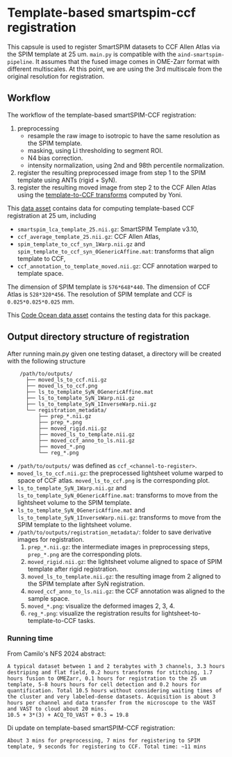 # Template-based smartspim-ccf registration

This capsule is used to register SmartSPIM datasets to CCF Allen Atlas via the SPIM template at 25 um.
`main.py` is compatible with the `aind-smartspim-pipeline`.
It assumes that the fused image comes in OME-Zarr format with different multiscales.
At this point, we are using the 3rd multiscale from the original resolution for registration.

## Workflow 
The workflow of the template-based smartSPIM-CCF registration:
1. preprocessing 
    - resample the raw image to isotropic to have the same resolution as the SPIM template. 
    - masking, using Li thresholding to segment ROI.
    - N4 bias correction.
    - intensity normalization, using 2nd and 98th percentile normalization.
2. register the resulting preprocessed image from step 1 to the SPIM template using ANTs (rigid + SyN). 
3. register the resulting moved image from step 2 to the CCF Allen Atlas using the [template-to-CCF transforms](https://codeocean.allenneuraldynamics.org/data-assets/97d978ca-f328-49e0-ae6d-3e4544afcf02/lightsheet_template_ccf_registration?filters=N4IgZglgNgLgpgJxALhAQylEAaEBHAV0QE8UR4BbAByjXgFoYB7HEAZyYRjIGME46cACashcNjxQwERXFTQBzOCgCMcxAAVFy5ACYADLjRCAbmgB2PYSmABfXObQUdIKBAUALGGw9w4MAH1KGkEAnh4wAP4FCDZpOggmc1FxPggqGETk1AAROjQAAjBOAuDaBgAjNDZhAoBhOoAxAujY%2BMykgroC3QBWAoIKbAKISygCIVGFAoBlCjQuGY0ASQBZAoAVOGpyuAKTAGYAOhVDeqbhiyFShAs2YoQKNlKPbox3c1LtkPhSpnPGpdzNcGs0LOYmDAEp1Rl8doICmx5FYjgAdZK4KEKNgoADaIHCYBAAF1cABrUYiVBCfI1bi4NgQABeOlOugAHL0AGzsgDsvN0uEgUHEKF6uBpULpOOQuNAECpICEvTAAE40GgwLz6Gh2TxdPQACxaw30VW9MT0FQHODsrloODmh2q1iZGAishzBYwJZrTbfXb7Y6nTb-UEFABKcBicVuHU%2BBEZ5mm83MBAwBVoFTgUGe3T6AwoR391E4C2I%2B0QjKSAG4CgB3aBQArZlpwEJWIRHVgUJgEczcVBIiAUIIB0LMMIRFIi%2BBUsAYGr2eWKg76Cpgdfhehcw1c7WGiqG1U6lT809oFSG3TGsAqMBc10Qd0uL2LFbrAAydQAgiWfnshwnPoIyfBQFADOYz55jABQUAQsDpCKbYcOM8Y4rgvb9oO7DzFww6jlAPBoGO8LwDO-jWMgC65nAy4gAqZC8qqG6qvoBwGr0ERgEa7HsvQFS6BU-HsmgN4LvoqrsnABwVE%2BL5kD%2BmBwJ8qx9jU9RMOBnR1EwnCTI4vyNLczj1pwZIFAAFMsA6II4UAAJQ9n2A5kBgIrmAEWE1FORISjmlHzoudHYCuZD6A%2BPAqKqXI8PQ7EHGgRo8PaOqctqmrcmucC6LoaDcvJHqoG%2BPofgEPK9CoVUBAYugHPFJ4cgEKj8dFVr6AEcTPjwvhCDV%2Bg3vFKhWiozX6FaXJGoaznYZ6eGlWs5WclVo21fVkn0E1LVWiepydW6PXCP1g36MN1WnBNU0UXOKA0UuoUMYqKgVLyxqvRUAkVPo42HvlaVcpNvS8jwhqnIaNKqpuhWvvNvqrOVqqGpVBzHetJ5rgE33xfVLX7d1vXHaap0jWNVq9JtBwza5xWw2VXKI8jqMNfQGNY%2BxVrsnjMCHX1tVE2do0XSo5N1ddVF3SFYWoDwQhgGIPAHPxcBcgIRrslU9DsoaINmnyGpgL05rsrofnkM%2BRUgCVcMBLykkHKqq0Dfz8WcwYRrk2eXM84TQ0k8LassyoVM4VbZW26q9uOydw36K7P0e7yXsE3zvvneThr8QcQf%2BbO4vBfRjGoCq%2BjKsr43mr0BrHuyw26iocUqEIvLspJvJwPX7KU5i5sw961u8qcXJ9D77O6KqpO5Zto1ddzydO9jLMdZP22nMHc192Hg-Dyno-jxdk%2B6NPB1zyd9UY8vrX6GLQW0QXipwAbvJy2gcXMS3au6EImu2%2BN%2Bj08YYBNxwB4PoSQ3cFI0w3otemWcYpMw2k1OqVoDS5STkdHeAsJ4416GvSB75oER2ilyeBjVXY4xQboNBvN57E3OuNJBwtr63Xzg9Qu6BegVCEPTKw9AhA13jilU8d5NZcn0KDNi%2BpeSXmhuvfB8MYHRUTmtZmY9MYe34r0DqM9vYYL9jjQGV9MIuRDrTAhsClEDTRptce%2Bh1H0E0VQkemDrSXU0Uw6iLCpYgGPMIXoHFtRgAOAKI0XCDR634sRHgFpVQcisE-GReCFrwwFN9fcI9TTDxUJNNquhE7aJPkTD2vRmoGiyUaF0RjZqJP7gYP%2BFiToZOKWUnJeTj7oJoUUkpl1jzuIlnfMgqoeBt0NAcGk39toZ2BprK8tcKhcgXOyaSYBDQ9PARbUOi0B7sjYoadJm1E60JPIbRxO8Mmcz-gvU6uDLamOSS1HZezcmYzOkc8e%2BT2kNM2ucya7Mrk50Csw2%2BrDFQChbsJEBmtQEHn5GEoSw1NFcg4mAOqzFkUJJuVA5JN5hZR0KWTZ58V6HEPedQk6HtiFu16PxQ%2B1yNlYtBpVEenTiZY10MStppK8VZP6vY6l2clQBRuh4oFXjFZ9HVlrXhQgglGgHvVNAhoplwCqCA3khsOQv3RXSm22LK5MvxbYlmpphYnI6VaA5pTyZZ1pbcnVDLKE72ZVa41xSSX6s9gNMmgdemeMemQZVwD9AyQNIjG0yV2Rf3NKAkJvIuRHgOEPFiugtW2oFJXAe%2BrUFnk2kTdl%2BMPl4tUVVFm5MqU2sxTq9NuL4oi0odmk6ebZ4FprdY5qw0DilvZD6kVfrUBsTgH4605MW4D3KUgmKKt7ESSEEGoQqpgGPjWb3ORNtrSqlepmzmbUZXWnLSuuV67dmOq%2Bc1dG2pd3-KFX04FZAeRWFVHw002sWLu2LQqrkw1FX7g1Jw3Q%2BpTZunWamq8iLik7xxlun6B4u2VOphi-dIGO0jwg6TRVatu33S8WgZuiMNzkz-vOo0jpTQRsAfYw0Don7sX1DaFNFaB57iQ%2BBjmqHoOmtPiesRRoz4VJAFhOD2qGOgeQyxi6aGM7saJvVJqXGRks142IXON8lykhAFQRAFBYjVnMDKUACweoQBMDoaQsgQDCGfFIGQcAGSvH4JZ0zJgIBwHrPZ6zIBHPOZmLZ4zVn7DsChORVAkB7KsCYPWcwiBliKmkmJPK0qdxng%2BoeC6UlP4CVOI3Xkis0APpELgMLEWEAADknAuByBAAoAB1CwChWB8AEHOH8g4zxnlSZ3XkRw6pZ0ReyXAVQagAFUEBYFQF4GAVA2DIAAPRTZ4EwMQTArAWCOO5FSEWCC3CgEIYgjhNM8DYEcTgCgpuSmqP4NgU2Yu5WMPVD9vIksVBS8bL%2Bj3TpN2y7lqb6653N2IvQQJHJylwHGg6LkX8bRIxWZqCIA06toAmwhOAUWyDskAWgV7cVuRSJCSXASIMkpCBUAOu00r5nqzhwjkUGxiDqbIEmBQHpcDEUp3AGY4xauoDPJorJ-LmdsERyV5wblKT0DYPNAi9BCT0FaLGaEnx6BwgAgJM7X9oh1a0lQAgAWsjI9QLqe73Isb3YikaBVw1FmBM2oAxGXJK69E0cmpn8P%2BcijYAN%2Bnqg5DpBzKMcQ7uphilwJSOAAAPGYAWXBzZ2AC3AtA4g2TECHqiLWf48mPEcPxfJcninQDwTIRmADy4Wqx4i8VduLt3EtGle7rNLr3MsfaEHlkAu2ysVeq8mVg2w0DQDIJMI49YasAAFVtQR026LXcBDsIFq7YVToxNcwDyFCUvvalQqnVJqDKeoq4mjNBaOAVobR2mdL0Z0dG5H-kDEBEMGwwxNEjNGNocYsgDHp3BCw6ZmxZhzDBHo-RBhiwthSxbgEAKwjMEBtM6xGxMAWw9h%2BAOxhBuxYMcICJSIAIggmBfIMNJY181wNwtw4pdx9xq9jxTxzxLxLxrxbx7xF0zYIF4MkkChvw-xgCAIgxgJQI4IIJ%2BxoIuhYJ4JEIaB4DxAmA0IsgMI%2BNjE6dxcqARwAgiISIyhBAcD%2BlUBmJWJ2JOJuJeJFYBIhIRIxJjQ0BJJpJZJ0UlIPICg1JEw9hdJtJPhdJ9JRgERjJSszIEALJrJbIEB7InIUC3JlJPJvI4BsDL084e02EIpYoiE4oEokptZUpdQgYdQDZEUg1rsCol1ZEkklpKpqplEEEt1WpdotEOUnE-ZxoykVk91ciKoVoSET0V5SjJNU5BYqjJoajwjlNcC2FnpXoTQPoKgvofoqhyZdQAZ7FgZQYxEIYoZsjqk6YGZrRGjWZf4UM3VdE6EvVRYAjFiCEkYVjCj0YOo2YNjyitj2idiu4BUlNAVMM18ZY5ZgE9DlZVYM4NYtYdYpIpFMojYTYL9cjw5I4KjY4eUkZzVWjaFBZ05M5%2BV%2BMTF6M7YHZQS453ZITNiaFnFYTvVuj7jejFRi5S5RF99K5yka40p64rQm4W51124eBO5AT%2B4t4wMaFpM956EUEj581OUF5z5SlL5ajmS-5t42TW194uSoSz4l4BT2pVCb1UAH4gZn5X4pIfpntv42Z-5ZYgEQEwF6CgMK0FE4FjiT0GEKEoTnF6FsEhSljYEKVLEVEyFkFNpKFMTo5KiKYyZ5SsMOEuFBlD8%2BExMuJJpLxhE7QxFopQFclpEFjGDrZjT6krFVFDVtoHF3TnZzp9F7FDEpCql4y7TFFGiUy7F0yLisS9FXFczFMAVhUHi2EfFlR-F-sgkq5Qlv5dRJcX5olYk4B4k4zBNak0lTlNomlslGpWkeT3UmlSlOjeMEScialUl6kiZGlmpxz9koTOkVBZzykfS19BlhlRkko%2BQJk%2BQ4oa5QYdQ5kFklkVleNANl0gT7kxFHkDkXl7E3lyzPkZMfl1p4TpD9i7ltlXyRynlDlPyoSzlMY-yhp9y2FQV1w9RxoW4hlZVgljZHsczEUTYUVIZHcDSnyakGVq1UzikWUiUtyJoeUqUp5bTNldVSLmUY5KKMyW1uVKU%2BV4LVxjYqVhJTQm8ZVFUXEFUlUVV9A1UYlRJ9THzFyw5dUHUzUTVDUDgXUqKPVLVcS8yBNU0FLpy1EjV8U2LUyLUvVrU8S6yCT-VswQFg0zQRlD9tYI199o1wZY141E1BImT5Kq1M061tQG0qKi121O16KsVfLj0s0Arc0gq94QreVuKBkg1B0O1IVR1jxx0AZD8VQTCZ1hB50UpvLNk10N1Iqt0z0j8wrV17ZSqzUtoKqL1bjazr0vE71HRH1koX1Dja49xP1Y1fjf1-0iq7lGNWSONcYxNoMqqhMmMxSJqoN0MLKWq19sNtlDwDZ4p6ZHLiNNYdTyNKNNwDgaNlABzgNRqRN5rZU1YpTOMn0eNprEMxqpNRMFqJNjLpNzk7r5NVDVN6tBAhAmtPx0ccwyBVg0AKwx5hg%2BYCgqo9Bcy48YAE9Q9hAgbswRsQAwaIbVQoanYYaVA4bWBGQWRUaQa%2B0W4jgHZrCAAhVgWIZfM7QcEzOiIAA) computed by Yoni.

This [data asset](https://codeocean.allenneuraldynamics.org/data-assets/97d978ca-f328-49e0-ae6d-3e4544afcf02/lightsheet_template_ccf_registration?filters=N4IgZglgNgLgpgJxALhAQylEAaEBHAV0QE8UR4BbAByjXgFoYB7HEAZyYRjIGME46cACashcNjxQwERXFTQBzOCgCMcxAAVFy5ACYADLjRCAbmgB2PYSmABfXObQUdIKBAUALGGw9w4MAH1KGkEAnh4wAP4FCDZpOggmc1FxPggqGETk1AAROjQAAjBOAuDaBgAjNDZhAoBhOoAxAujY%2BMykgroC3QBWAoIKbAKISygCIVGFAoBlCjQuGY0ASQBZAoAVOGpyuAKTAGYAOhVDeqbhiyFShAs2YoQKNlKPbox3c1LtkPhSpnPGpdzNcGs0LOYmDAEp1Rl8doICmx5FYjgAdZK4KEKNgoADaIHCYBAAF1cABrUYiVBCfI1bi4NgQABeOlOugAHL0AGzsgDsvN0uEgUHEKF6uBpULpOOQuNAECpICEvTAAE40GgwLz6Gh2TxdPQACxaw30VW9MT0FQHODsrloODmh2q1iZGAishzBYwJZrTbfXb7Y6nTb-UEFABKcBicVuHU%2BBEZ5mm83MBAwBVoFTgUGe3T6AwoR391E4C2I%2B0QjKSAG4CgB3aBQArZlpwEJWIRHVgUJgEczcVBIiAUIIB0LMMIRFIi%2BBUsAYGr2eWKg76Cpgdfhehcw1c7WGiqG1U6lT809oFSG3TGsAqMBc10Qd0uL2LFbrAAydQAgiWfnshwnPoIyfBQFADOYz55jABQUAQsDpCKbYcOM8Y4rgvb9oO7DzFww6jlAPBoGO8LwDO-jWMgC65nAy4gAqZC8qqG6qvoBwGr0ERgEa7HsvQFS6BU-HsmgN4LvoqrsnABwVE%2BL5kD%2BmBwJ8qx9jU9RMOBnR1EwnCTI4vyNLczj1pwZIFAAFMsA6II4UAAJQ9n2A5kBgIrmAEWE1FORISjmlHzoudHYCuZD6A%2BPAqKqXI8PQ7EHGgRo8PaOqctqmrcmucC6LoaDcvJHqoG%2BPofgEPK9CoVUBAYugHPFJ4cgEKj8dFVr6AEcTPjwvhCDV%2Bg3vFKhWiozX6FaXJGoaznYZ6eGlWs5WclVo21fVkn0E1LVWiepydW6PXCP1g36MN1WnBNU0UXOKA0UuoUMYqKgVLyxqvRUAkVPo42HvlaVcpNvS8jwhqnIaNKqpuhWvvNvqrOVqqGpVBzHetJ5rgE33xfVLX7d1vXHaap0jWNVq9JtBwza5xWw2VXKI8jqMNfQGNY%2BxVrsnjMCHX1tVE2do0XSo5N1ddVF3SFYWoDwQhgGIPAHPxcBcgIRrslU9DsoaINmnyGpgL05rsrofnkM%2BRUgCVcMBLykkHKqq0Dfz8WcwYRrk2eXM84TQ0k8LassyoVM4VbZW26q9uOydw36K7P0e7yXsE3zvvneThr8QcQf%2BbO4vBfRjGoCq%2BjKsr43mr0BrHuyw26iocUqEIvLspJvJwPX7KU5i5sw961u8qcXJ9D77O6KqpO5Zto1ddzydO9jLMdZP22nMHc192Hg-Dyno-jxdk%2B6NPB1zyd9UY8vrX6GLQW0QXipwAbvJy2gcXMS3au6EImu2%2BN%2Bj08YYBNxwB4PoSQ3cFI0w3otemWcYpMw2k1OqVoDS5STkdHeAsJ4416GvSB75oER2ilyeBjVXY4xQboNBvN57E3OuNJBwtr63Xzg9Qu6BegVCEPTKw9AhA13jilU8d5NZcn0KDNi%2BpeSXmhuvfB8MYHRUTmtZmY9MYe34r0DqM9vYYL9jjQGV9MIuRDrTAhsClEDTRptce%2Bh1H0E0VQkemDrSXU0Uw6iLCpYgGPMIXoHFtRgAOAKI0XCDR634sRHgFpVQcisE-GReCFrwwFN9fcI9TTDxUJNNquhE7aJPkTD2vRmoGiyUaF0RjZqJP7gYP%2BFiToZOKWUnJeTj7oJoUUkpl1jzuIlnfMgqoeBt0NAcGk39toZ2BprK8tcKhcgXOyaSYBDQ9PARbUOi0B7sjYoadJm1E60JPIbRxO8Mmcz-gvU6uDLamOSS1HZezcmYzOkc8e%2BT2kNM2ucya7Mrk50Csw2%2BrDFQChbsJEBmtQEHn5GEoSw1NFcg4mAOqzFkUJJuVA5JN5hZR0KWTZ58V6HEPedQk6HtiFu16PxQ%2B1yNlYtBpVEenTiZY10MStppK8VZP6vY6l2clQBRuh4oFXjFZ9HVlrXhQgglGgHvVNAhoplwCqCA3khsOQv3RXSm22LK5MvxbYlmpphYnI6VaA5pTyZZ1pbcnVDLKE72ZVa41xSSX6s9gNMmgdemeMemQZVwD9AyQNIjG0yV2Rf3NKAkJvIuRHgOEPFiugtW2oFJXAe%2BrUFnk2kTdl%2BMPl4tUVVFm5MqU2sxTq9NuL4oi0odmk6ebZ4FprdY5qw0DilvZD6kVfrUBsTgH4605MW4D3KUgmKKt7ESSEEGoQqpgGPjWb3ORNtrSqlepmzmbUZXWnLSuuV67dmOq%2Bc1dG2pd3-KFX04FZAeRWFVHw002sWLu2LQqrkw1FX7g1Jw3Q%2BpTZunWamq8iLik7xxlun6B4u2VOphi-dIGO0jwg6TRVatu33S8WgZuiMNzkz-vOo0jpTQRsAfYw0Don7sX1DaFNFaB57iQ%2BBjmqHoOmtPiesRRoz4VJAFhOD2qGOgeQyxi6aGM7saJvVJqXGRks142IXON8lykhAFQRAFBYjVnMDKUACweoQBMDoaQsgQDCGfFIGQcAGSvH4JZ0zJgIBwHrPZ6zIBHPOZmLZ4zVn7DsChORVAkB7KsCYPWcwiBliKmkmJPK0qdxng%2BoeC6UlP4CVOI3Xkis0APpELgMLEWEAADknAuByBAAoAB1CwChWB8AEHOH8g4zxnlSZ3XkRw6pZ0ReyXAVQagAFUEBYFQF4GAVA2DIAAPRTZ4EwMQTArAWCOO5FSEWCC3CgEIYgjhNM8DYEcTgCgpuSmqP4NgU2Yu5WMPVD9vIksVBS8bL%2Bj3TpN2y7lqb6653N2IvQQJHJylwHGg6LkX8bRIxWZqCIA06toAmwhOAUWyDskAWgV7cVuRSJCSXASIMkpCBUAOu00r5nqzhwjkUGxiDqbIEmBQHpcDEUp3AGY4xauoDPJorJ-LmdsERyV5wblKT0DYPNAi9BCT0FaLGaEnx6BwgAgJM7X9oh1a0lQAgAWsjI9QLqe73Isb3YikaBVw1FmBM2oAxGXJK69E0cmpn8P%2BcijYAN%2Bnqg5DpBzKMcQ7uphilwJSOAAAPGYAWXBzZ2AC3AtA4g2TECHqiLWf48mPEcPxfJcninQDwTIRmADy4Wqx4i8VduLt3EtGle7rNLr3MsfaEHlkAu2ysVeq8mVg2w0DQDIJMI49YasAAFVtQR026LXcBDsIFq7YVToxNcwDyFCUvvalQqnVJqDKeoq4mjNBaOAVobR2mdL0Z0dG5H-kDEBEMGwwxNEjNGNocYsgDHp3BCw6ZmxZhzDBHo-RBhiwthSxbgEAKwjMEBtM6xGxMAWw9h%2BAOxhBuxYMcICJSIAIggmBfIMNJY181wNwtw4pdx9xq9jxTxzxLxLxrxbx7xF0zYIF4MkkChvw-xgCAIgxgJQI4IIJ%2BxoIuhYJ4JEIaB4DxAmA0IsgMI%2BNjE6dxcqARwAgiISIyhBAcD%2BlUBmJWJ2JOJuJeJFYBIhIRIxJjQ0BJJpJZJ0UlIPICg1JEw9hdJtJPhdJ9JRgERjJSszIEALJrJbIEB7InIUC3JlJPJvI4BsDL084e02EIpYoiE4oEokptZUpdQgYdQDZEUg1rsCol1ZEkklpKpqplEEEt1WpdotEOUnE-ZxoykVk91ciKoVoSET0V5SjJNU5BYqjJoajwjlNcC2FnpXoTQPoKgvofoqhyZdQAZ7FgZQYxEIYoZsjqk6YGZrRGjWZf4UM3VdE6EvVRYAjFiCEkYVjCj0YOo2YNjyitj2idiu4BUlNAVMM18ZY5ZgE9DlZVYM4NYtYdYpIpFMojYTYL9cjw5I4KjY4eUkZzVWjaFBZ05M5%2BV%2BMTF6M7YHZQS453ZITNiaFnFYTvVuj7jejFRi5S5RF99K5yka40p64rQm4W51124eBO5AT%2B4t4wMaFpM956EUEj581OUF5z5SlL5ajmS-5t42TW194uSoSz4l4BT2pVCb1UAH4gZn5X4pIfpntv42Z-5ZYgEQEwF6CgMK0FE4FjiT0GEKEoTnF6FsEhSljYEKVLEVEyFkFNpKFMTo5KiKYyZ5SsMOEuFBlD8%2BExMuJJpLxhE7QxFopQFclpEFjGDrZjT6krFVFDVtoHF3TnZzp9F7FDEpCql4y7TFFGiUy7F0yLisS9FXFczFMAVhUHi2EfFlR-F-sgkq5Qlv5dRJcX5olYk4B4k4zBNak0lTlNomlslGpWkeT3UmlSlOjeMEScialUl6kiZGlmpxz9koTOkVBZzykfS19BlhlRkko%2BQJk%2BQ4oa5QYdQ5kFklkVleNANl0gT7kxFHkDkXl7E3lyzPkZMfl1p4TpD9i7ltlXyRynlDlPyoSzlMY-yhp9y2FQV1w9RxoW4hlZVgljZHsczEUTYUVIZHcDSnyakGVq1UzikWUiUtyJoeUqUp5bTNldVSLmUY5KKMyW1uVKU%2BV4LVxjYqVhJTQm8ZVFUXEFUlUVV9A1UYlRJ9THzFyw5dUHUzUTVDUDgXUqKPVLVcS8yBNU0FLpy1EjV8U2LUyLUvVrU8S6yCT-VswQFg0zQRlD9tYI199o1wZY141E1BImT5Kq1M061tQG0qKi121O16KsVfLj0s0Arc0gq94QreVuKBkg1B0O1IVR1jxx0AZD8VQTCZ1hB50UpvLNk10N1Iqt0z0j8wrV17ZSqzUtoKqL1bjazr0vE71HRH1koX1Dja49xP1Y1fjf1-0iq7lGNWSONcYxNoMqqhMmMxSJqoN0MLKWq19sNtlDwDZ4p6ZHLiNNYdTyNKNNwDgaNlABzgNRqRN5rZU1YpTOMn0eNprEMxqpNRMFqJNjLpNzk7r5NVDVN6tBAhAmtPx0ccwyBVg0AKwx5hg%2BYCgqo9Bcy48YAE9Q9hAgbswRsQAwaIbVQoanYYaVA4bWBGQWRUaQa%2B0W4jgHZrCAAhVgWIZfM7QcEzOiIAA) contains data for computing template-based CCF registration at 25 um, including 
- `smartspim_lca_template_25.nii.gz`: SmartSPIM Template v3.10, 
- `ccf_average_template_25.nii.gz`: CCF Allen Atlas, 
- `spim_template_to_ccf_syn_1Warp.nii.gz` and `spim_template_to_ccf_syn_0GenericAffine.mat`: transforms that align template to CCF,
- `ccf_annotation_to_template_moved.nii.gz`: CCF annotation warped to template space.

The dimension of SPIM template is `576*648*440`. The dimension of CCF Atlas is `528*320*456`. The resolution of SPIM template and CCF is `0.025*0.025*0.025` mm.

This  [Code Ocean data asset](https://codeocean.allenneuraldynamics.org/data-assets/3b379c74-d089-48b6-a6b4-2e80d83eb863/testing_data_for_lightsheet_template_ccf_registration?filters=N4IgZglgNgLgpgJxALhAQylEAaEBHAV0QE8UR4BnHECgewRjIGME414ATajuCplGAiK4ADmgDmcFAEZRiAAoSpyAEwAGXGg4A3NADsmcLsmABfXHrQBbZeV4wIe8QH0O7NM7D1nUCOIAWMBT%2BcHAwzvBWIlDscM5MTGDOrOIQFILsELR63LwsECIO2WSUDk4ABG4waOVeCOW%2BAUEhYRFwUTHw8YnJcKnpCJnZyOUAbAAcAKzSM91JAKIAHs6jAMwAnM7zViujatTV4lTIANogCWAgALq4ANaOxiBVaBRh1BQQAF7Kq2qr05N1pM1JNcJAoLwUAAWcayJ7uV5BFAnUAQR4cSZgdZoNBgADsAFo0OMmCoCVD8VCCUCeATpKs4ONRmg4ECWesDhAYBCyABlKxoBi8%2BQASQAsuUACrtaKxcraVYAOmkailtHKAGENQAxcoAJT6aQyRT05QIHwqAr0BAwDTQACM4FAKOV2OUVJMzVZFVKZfRBcR5YgPtkANzlADu0Cg5Ud5VYssMHEV1CstAIekYqAoIggO0isq6MFoc1yEM4KDAGFe5lRj1%2B9rAantCQJoyho0JUPtUPWROkeMJaGkw6hKgpYGkYFGnO5tn5gpgwvF5QAMhqAIK%2BjpyhXK1WOcpWKxmvRcl1uqwEWAFCHx3i0KAEE1UXBpjNZmgChg5vM%2BJgeAWnRSLgPDlkYlbVnAtYgGiZB4usjbrH8ZKTIkYDkn84wEvaKj2th4xoOOVZqOs4xwKs9qzjyqAbpgcCmmK6avJqtDHtkrH0Bwjhytqgw2BG9C3OUAAUIqZoglhQAAlKm6aZmQGAQnozjvq8pagU6YQQcgVbOtB2B1mQajTkw0jrKMTAEn8qxoOSTDMkSUxDmAkxrGocAqCoaBudR87fkuopiisUwzNIzjqCoqzWX2KjjM40jYeZdJqM46RckwIQcBFajjtZ0h0uFKp0qM5JQnJH58gFy7BRM0yzJF0WkQScUJUlfYqmlDgwJlRg5XlagFbMxXSKVULlZp4HGHpNaGbBjzSPaeIUst9o4faahqOS9o%2BU5oylZMeJMFCKpQm46xNn5VWLjVKzrFC0yrP1TV9r8zibdZ0WJV1GVZf1VKDYVCVbdIkwtasFUKagC5CkFd0PfSz0xQSb0fX8dLxelPV-ZFANDUVINg1FZbadNUEwXBqBMBwYA8EwqzYXAoxsOS4w7QS4xQsd1LjHiOKuUC4wqJcuDdTRIAw4F4rOHipEbOFuP5dZ8XqOSYMDj92N9YrgPDWDMIo9IkOfpLt2y%2Bs8v-Uragq1tD10nimu9dlOv4wl%2BvYasRuTaTkH6RTjyYmoGJM1tQKTGSvawk50hWdIHB4uMpF4nAsfjBDotcuLptw3iKqjB6VvoyomzFV5LXhVjztF9Fb3l4lKXG9dsPS3nagF5MNctaXW3lyolfddXOu16l9dJfsPsVrp5NzZTIBwK5eK02gVkIUnrMqBwHOy1t7fYjTTZwEwaj8Jnc7N1LtUW%2BZoxI81rVRXSZJeU7OO5XjQNl19kxN9D1Vw6Ma%2BFk76xRVl9Z%2BKhX7a3fkrYavdv4kynjNAyRlUA%2BXtBwQBhgCQcFhHbNCpVhyTg5nsE6yFSR829uQLO-kboAKAY7RqyMS7vXVthYEUCXYwN1kVL6B0J4gHfFDCW-9paAK9usRhuUXrd1YRjAkHCq5vwGm7ekJUFECLAr7ae-tZ6PF7EYSYqwVCEjAKsPEkdMFkl5sSAkAEmCTA4OsOKhgl5XT-nQ1u6h25SIGlSQuo06SxUdko6BA11ad2kGSQJvZf4iM8cFCxm1OxF38ZE0qyUTGcKLhEhK0SxocknjpZBAcyDrCYCnKEqw3DbwbjCI6HNpAnSJPaUYVZxjkTAONQp1Dz4eJbokxKyEoSpJao7XWfZATZJ1v4%2BK7dPr5TiTnVuQy1AjJmWM96Q1JmbFCVwvxLU5mlXRoNRBxSZ6oJABYpO%2BFj4cxPl2Qc1i8IFWBGsYWUUEJgBUO4%2BJAyZbjlBgrbhuTAYfRULfPZOSSo5QUdhfuSzRGJMBdMaFoMtnWV7pCweyiAbq1vqrSY8KqFaKQRc%2BaZAGYejZpzHBHBzHkjztFNAUIGlwB2sfPEgI4or1%2Bcs5FJ0I5os7iCFGVJ0VQp1urcZ0SwZe0RQkgFgrIFSrpCKuV4rO6SpBQ7d6srDZnLJroy5ExDDrFwVSLmiE1YzCJB2AqrLOw4gwSoUkItenZyRTLJpaxO7DwxsDRlrMFX-Lzh2f4XdvrFVZcGopRrZqXLQIne6jYwZ7zgOSVkVJxgHwUVCFkS8-ikgZHyr1YbfWRvitGrsmMcVhIBtFVqazyS1x6UIk2ZafURv9VGu2NbpncMbXMy1rbDV%2BwTRS1AkinGJwAgSMxcVyTrDgFtFkowt4MgeuNXEiRcq-MaIEYIoRwhAViHMXo-RjRZByG%2BeSn4D3NGPW0HcXQLgXqNIME0Y6dETrngQj0FktobAZayxI1JAF2UmJiIxeIMHxzYKWxVeJfgQoJTq1qajVhNQEe2i%2BZsUP7WhRh2u2Hv0lL0WQdlR8PLGOpFUjNXMc3UmBFZM6eJRg9lWAXRCPyz6eqQx6ExwLwktUgQOFqANsW-XrdZImpcCr-DhSGy%2BAKI55yI2JwkA0pNa32Xi2RtrFNErI%2BSueXKOCOkWtFCy2CuZqDsiy9sdjnFeWFunDEAixa0NDYJ9TqqX7ie08ps2vnhP6YC1pyTJnjWTpAOZZsZkiJ0laVvfNsHt7lw8k2E%2BEcexVMQz5mDmwNkBMJLlckvHBF3rw7nD05jivcLSQlMrkdKukvOTFue452MXSbGMpprNcHUg4BUuxK77STB2ivMyp8PXeZUxYorozSvWVawOg5EKIqvK7D-W9lV%2BkLbqwhZbkSWsVfWwDfxBLttq2i7%2Bx4C9-hMHtJRFqpkKuKfWBbEGGxGQqjAKyCyBWVN1TCiAw5bUgmNz28I-lIV6rCZkRh9q0OnhaTJf7G4IARCICsGkEMehjigEFJlCA2hlCCGEPPbiWZKdwFwMEQUFOhD05ANoCAcAIwCBZ7gdnnPeT%2BCZ9zog5gaDVHgGQSAUlqC0AjHoRAIpHjkSIt5elbYBxrW7MVMim8cIqnjshwi5quC4Fl-LhAAA5awtgAAiEBygAHV9DiGoCwNgnANxZgHAOIxFkpiKgtlMNyuAdqvAAKoICwKgQIMARAUGQAAegT0wWgPBaCGH0IqJSDF5cEEGFADgxBLB46YBQRU9BxAJ%2BeIiCgCfldeS0NFUYGvtra6Flve0%2BuE4MzQMbhPlF6sVKpBwG2fYYStKJBx-xjJg7p3ZUyDO5w0Bx%2BvHARXZBxhgCrJ3k%2BCinXkhHx346dkODSDgES9dXGwBs1d8vigq-JTEBx2QC04geS4AAiviEvInwu9QD7waZvW-L-OAK3GwRSB4AkCgAKX8KwOxMDFID9IYU0AkcoU9eAHCF4IwAkFIV3NiEQZ8ZA9fVAUIHaC6VOakUGMfJOQkJaYqB0BOBgs6DgYmD-O-VfCgMPV-GQXAB4OARYXkcXWwFPDoX2XAGIdIcSHgRYHSb3LlDYNuRUNZZxWWUYTQJgBwcnAAeTl2DGREuXr1Vybxby1zDnbz10Gm7yNw4BNxAGL1t3tydycGoHaDQGgDIG4kVAjGdwAAFs8zxCdupnw4By8EAXdTAsdHACCYAbd3B9DYsMQsR%2BYhwSRI5KRmNaR6RGRmRWRJh2RgcaptxCw4B5QlQVQ1RNQdR9RDQBhkCzRX8jx9AbQYwYhHRnRXQYB3RPQCBvQij-QEBAxycEACdwwoxMBYwSiEwYgkwUwYdPxYDn1iiIgSwLg7sUFYsGwmwWwrJ2xOxtpex%2BxBx%2BxRxiJJxpwCigo1xNwijgJSj9xyhDxjxTxzwOijxrwHBohJiHwnwXw4loDFwFioAAJFjgI1jSlUAEIkIUIFF0JMIGYcI8ICIiIKQ0BSJyJKJfk6JlJygmJzQSiNQ2I0xTQCSuIeJ4Byg%2BJrdBIEBhIxIJIEApJZI5jFJ6IVI1I4hVi41x11i54TJLIb4rIbI7IuZHJiRDoiRXJ3JPJvJfI%2BN5tbpQcGppFmEq0UdOptUVFP4QYxoJoqt9s-kQdQolTH575VSod1S609NYECZ1FxowSKN-8loVpux1oPpuxdpiR9oFEjoTo1lzpLo5SasxF7pHpwdUZd4vpa1pMrSeFA1QZwZgt6EEYnomFmpwyFlvoNSP44E1UEyuSf0eTHhqZaYj54SmYWZx87JOZuYyI%2BZcRAQiVhYLjW45Z1gwtrZbY1ZdUszrT3ZWYDVmSDszZWz2ywVOz7YNYezYz4yDZ5V8zyNLkg4Q49hmMI4l1o5iRY46QE4k5JFU4mB05mzBl25C5-UWEy5n4B5oyu465olx5EyVkTy-VB0DNe5LyLsFlbz5EVR7TLkF5Dpl5V4yI7ZzDeY0YIMD4PJj5ZsvMgyr4JE0MTTQEIpwFRMPzpz4E1UHz4Kb5wcH5UKX4pzVFMLQZfzYt0FMFykM1cFo0CF%2BxiEmQ1l4sKFhwjy7oJFfEkdNhRUG5FFLSi5VE%2BENFsL2LzJOLmFuK2ENF0LBL1FgQyK54DEMRjFTFzFLEC5t5bF7FHFnESQ4A3FAyhzatklfFLsWp0kocskpzckolbS21qsjKvETKTsEoMlgl0KbL8kl0FLHhylKlqkqy85sJ6krJYRmkHQ2liROluk2KgrhlltxltkFFdl%2BKSsjkFlTlByDSzZVl1lGtNkJlkr0LZl3pjkmoSV0cOt7t4I4pmwSQtok5RtWULEOYXkNF3lvl6tvlYqUVRzQUCpwUdMh4dVRpYUiUK4RKLFBU%2Bq1UMVBqPKYVCViUfLKUhYiV8Jh96VHk1EWU2UOU1AuVdLeVDLsratlVhU5FVhNUFqNZyt4y5y9TYcy0UUVURr1UxVZrrLdU7q5UKqppuTwSQBTVWQLV7JrUEYCpHMHV2M6yXU3VYqu1nyBpIzA0Y0YRJrEbK1Uaa0Vq0Fk1uxXJrJAEGMs0OZc1Jh819KmxVhi0QI5s4LvVw0kaG0A1q1WZ0Kh13oR0UZ7L9S4dy1u0Xze0g0YQOaIdm0qkebcaQBp1JESQ7IF1grl1V0mYN04At180wBd1KtYLUAH0j1Wh0COSehEDaiv0sr9aWgT0ZRgJz1Tar1ih5zTNA4HIAMVzgNHkwMLJsQFFoNzE4MeA0BYqCNELwsq0SNMVJqQ6iNw6UZSMnbOsHtHRj4KIyR7oGR7ImMgRd82Mp8uMS5cIeq1MZqIsJMiaFrzyFMwZjMsr%2BbQsNNmsy724K75MUZq7xhpbzNLMXtwNbNj4HMOwqQmAXMvJr9ql5KTq67i6G7Asota7nrp7-NNMm6ZwE7qr-9kIWwRxokUtyQk01peZMsF5NoHE8JxpF9dbTqvElsStTtVsKtJqjsGsNs77ysxxpbutAEt9e4w1BtsJzVRtDBmxJscQEhY4i76sXLxM37IEpyrsttvTbt56BMb78qVsYHiqWprtEGHppbHs0IXs1phZLIPswYvtfg6Rfs8EAcvtV76bHLaojTEcVTIdkofzkH-lFTmHTTWGOpNFKr41oIsc3dYgOBPdVwHQnQyAAApDMcoKEbAd0d%2BcoUGVQKhCQmAKQ-gowCRtomRuRhRpR8cFRyYNR94L4OAXRqR1AFQRUIWcoAAcQACFqA0hYjqhERhdoIgA) contains the testing data for this package.
<!-- 
## Usage

`main_register_dataset.py` is used to regsiter a stitched testing dataset.

Please attach the data asset (both stitched and unstitched data you would like to run registration, i.e., `SmartSPIM_714635_2024-03-18_10-47-48` and `SmartSPIM_714635_2024-03-18_10-47-48_stitched_2024-03-28_04-43-39`) and update `subject_dir` line 121 in main.py, i.e., `subject_dir="SmartSPIM_714635_2024-03-18_10-47-48"`, then run 
```
conda activate ccf_reg
python main_register_dataset.py
```
 -->

## Output directory structure of registration
After running main.py given one testing dataset, a directory will be created with the following structure
```console
    /path/to/outputs/   
      ├── moved_ls_to_ccf.nii.gz
      ├── moved_ls_to_ccf.png
      ├── ls_to_template_SyN_0GenericAffine.mat
      ├── ls_to_template_SyN_1Warp.nii.gz
      ├── ls_to_template_SyN_1InverseWarp.nii.gz
      └── registration_metadata/
          ├── prep_*.nii.gz
          ├── prep_*.png
          ├── moved_rigid.nii.gz
          ├── moved_ls_to_template.nii.gz
          ├── moved_ccf_anno_to_ls.nii.gz
          ├── moved_*.png
          └── reg_*.png
```  
* `/path/to/outputs/` was defined as `ccf_<channel-to-register>`.
* `moved_ls_to_ccf.nii.gz`: the preprocessed lightsheet volume warped to space of CCF atlas. `moved_ls_to_ccf.png` is the corresponding plot.
* `ls_to_template_SyN_1Warp.nii.gz` and `ls_to_template_SyN_0GenericAffine.mat`: transforms to move from the lightsheet volume to the SPIM template.
* `ls_to_template_SyN_0GenericAffine.mat` and `ls_to_template_SyN_1InverseWarp.nii.gz`: transforms to move from the SPIM template to the lightsheet volume.
* `/path/to/outputs/registration_metadata/`: folder to save derivative images for registration.
    1. `prep_*.nii.gz`: the intermediate images in preprocessing steps, `prep_*.png` are the corresponding plots.
    2. `moved_rigid.nii.gz`: the lightsheet volume aligned to space of SPIM template after rigid registration.
    3. `moved_ls_to_template.nii.gz`: the resulting image from 2 aligned to the SPIM template after SyN registration.
    4. `moved_ccf_anno_to_ls.nii.gz`: the CCF annotation was aligned to the sample space.
    5. `moved_*.png`: visualize the deformed images 2, 3, 4.
    6. `reg_*.png`: visualize the registration results for lightsheet-to-template-to-CCF tasks.

### Running time

From Camilo's NFS 2024 abstract: 
```console
A typical dataset between 1 and 2 terabytes with 3 channels, 3.3 hours destriping and flat field, 0.2 hours transforms for stitching, 1.7 hours fusion to OMEZarr, 0.1 hours for registration to the 25 um template, 5-8 hours hours for cell detection and 0.2 hours for quantification. Total 10.5 hours without considering waiting times of the cluster and very labeled-dense datasets. Acquisition is about 3 hours per channel and data transfer from the microscope to the VAST and VAST to cloud about 20 mins.
10.5 + 3*(3) + ACQ_TO_VAST + 0.3 = 19.8
```
Di update on template-based smartSPIM-CCF registration:
```console
About 3 mins for preprocessing, 7 mins for registering to SPIM template, 9 seconds for registering to CCF. Total time: ~11 mins
```